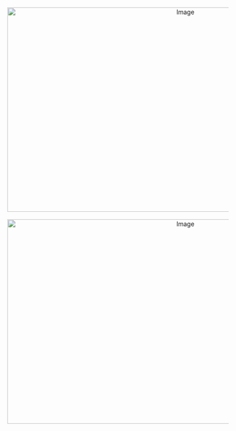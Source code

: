  
<div align="center">
 <br>
 <br>
 <img width="795" height="466" alt="Image" src="https://github.com/user-attachments/assets/57af9428-de21-4b6e-95c1-0bbeed26167c" />
 <br>
 <br>
 <img width="795" height="466" alt="Image" src="https://github.com/user-attachments/assets/dd275a87-48fd-43b1-872e-4728e2dfc89e" />
 <br>
 <br>
</div>
